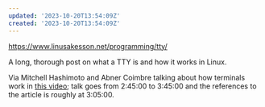 ```yaml
---
updated: '2023-10-20T13:54:09Z'
created: '2023-10-20T13:54:09Z'
---
```

https://www.linusakesson.net/programming/tty/

A long, thorough post on what a TTY is and how it works in Linux. 

Via Mitchell Hashimoto and Abner Coimbre talking about how terminals work in [this video](https://www.twitch.tv/videos/1888988780); talk goes from 2:45:00 to 3:45:00 and the references to the article is roughly at 3:05:00.